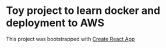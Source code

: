 # Toy project to learn docker and deployment to AWS

This project was bootstrapped with [Create React App](https://github.com/facebook/create-react-app)